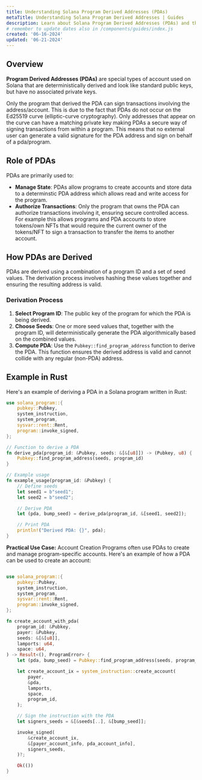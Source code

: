 ```yaml
---
title: Understanding Solana Program Derived Addresses (PDAs)
metaTitle: Understanding Solana Program Derived Addresses | Guides
description: Learn about Solana Program Derived Addresses (PDAs) and their use cases.
# remember to update dates also in /components/guides/index.js
created: '06-16-2024'
updated: '06-21-2024'
---
```


## Overview
**Program Derived Addresses (PDAs)** are special types of account used on Solana that are deterministically derived and look like standard public keys, but have no associated private keys.

Only the program that derived the PDA can sign transactions involving the address/account. This is due to the fact that PDAs do not occur on the Ed25519 curve (elliptic-curve cryptography). Only addresses that appear on the curve can have a matching private key making PDAs a secure way of signing transactions from within a program. This means that no external user can generate a valid signature for the PDA address and sign on behalf of a pda/program.

## Role of PDAs
PDAs are primarily used to:

- **Manage State**: PDAs allow programs to create accounts and store data to a determinstic PDA address which allows read and write access for the program.
- **Authorize Transactions**: Only the program that owns the PDA can authorize transactions involving it, ensuring secure controlled access. For example this allows programs and PDA accounts to store tokens/own NFTs that would require the current owner of the tokens/NFT to sign a transaction to transfer the items to another account.

## How PDAs are Derived
PDAs are derived using a combination of a program ID and a set of seed values. The derivation process involves hashing these values together and ensuring the resulting address is valid.

### Derivation Process
1. **Select Program ID**: The public key of the program for which the PDA is being derived.
2. **Choose Seeds**: One or more seed values that, together with the program ID, will deterministically generate the PDA algorithmically based on the combined values.
3. **Compute PDA**: Use the `Pubkey::find_program_address` function to derive the PDA. This function ensures the derived address is valid and cannot collide with any regular (non-PDA) address.

## Example in Rust
Here's an example of deriving a PDA in a Solana program written in Rust:

```rust
use solana_program::{
    pubkey::Pubkey,
    system_instruction,
    system_program,
    sysvar::rent::Rent,
    program::invoke_signed,
};

// Function to derive a PDA
fn derive_pda(program_id: &Pubkey, seeds: &[&[u8]]) -> (Pubkey, u8) {
    Pubkey::find_program_address(seeds, program_id)
}

// Example usage
fn example_usage(program_id: &Pubkey) {
    // Define seeds
    let seed1 = b"seed1";
    let seed2 = b"seed2";

    // Derive PDA
    let (pda, bump_seed) = derive_pda(program_id, &[seed1, seed2]);

    // Print PDA
    println!("Derived PDA: {}", pda);
}
```
**Practical Use Case:** Account Creation
Programs often use PDAs to create and manage program-specific accounts. Here's an example of how a PDA can be used to create an account:

```rust

use solana_program::{
    pubkey::Pubkey,
    system_instruction,
    system_program,
    sysvar::rent::Rent,
    program::invoke_signed,
};

fn create_account_with_pda(
    program_id: &Pubkey,
    payer: &Pubkey,
    seeds: &[&[u8]],
    lamports: u64,
    space: u64,
) -> Result<(), ProgramError> {
    let (pda, bump_seed) = Pubkey::find_program_address(seeds, program_id);

    let create_account_ix = system_instruction::create_account(
        payer,
        &pda,
        lamports,
        space,
        program_id,
    );

    // Sign the instruction with the PDA
    let signers_seeds = &[&seeds[..], &[bump_seed]];

    invoke_signed(
        &create_account_ix,
        &[payer_account_info, pda_account_info],
        signers_seeds,
    )?;

    Ok(())
}
```